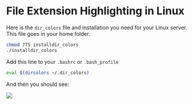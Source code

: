 # File Extension Highlighting in Linux

Here is the `dir_colors` file and installation you need for your Linux server. This file goes in your home folder. 

```bash
chmod 775 installdir_colors
./installdir_colors
```

Add this line to your `.bashrc` or `.bash_profile`

```bash
eval $(dircolors ~/.dir_colors)
```

And then you should see:

![](/Linux/Screenshots/extension_highlighting.png)


